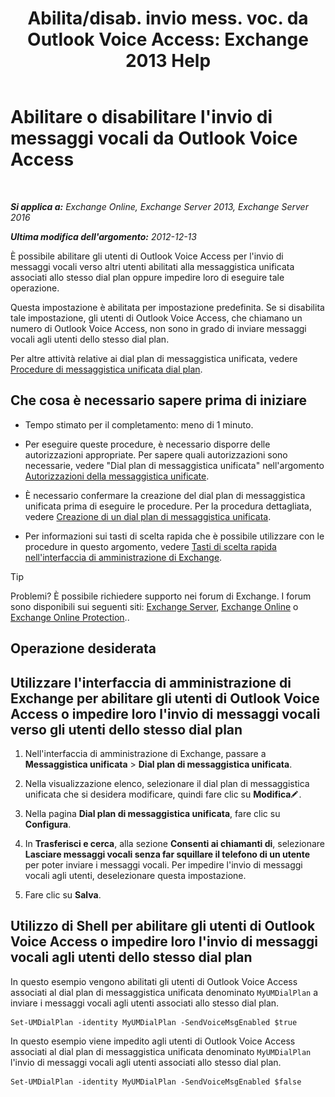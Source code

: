﻿---
title: 'Abilita/disab. invio mess. voc. da Outlook Voice Access: Exchange 2013 Help'
TOCTitle: Abilitare o disabilitare l'invio di messaggi vocali da Outlook Voice Access
ms:assetid: 63544ae2-6a28-40b2-82fc-3df83e93ee56
ms:mtpsurl: https://technet.microsoft.com/it-it/library/Ee423546(v=EXCHG.150)
ms:contentKeyID: 52057257
ms.date: 05/22/2018
mtps_version: v=EXCHG.150
ms.translationtype: MT
---

# Abilitare o disabilitare l'invio di messaggi vocali da Outlook Voice Access

 

_**Si applica a:** Exchange Online, Exchange Server 2013, Exchange Server 2016_

_**Ultima modifica dell'argomento:** 2012-12-13_

È possibile abilitare gli utenti di Outlook Voice Access per l'invio di messaggi vocali verso altri utenti abilitati alla messaggistica unificata associati allo stesso dial plan oppure impedire loro di eseguire tale operazione.

Questa impostazione è abilitata per impostazione predefinita. Se si disabilita tale impostazione, gli utenti di Outlook Voice Access, che chiamano un numero di Outlook Voice Access, non sono in grado di inviare messaggi vocali agli utenti dello stesso dial plan.

Per altre attività relative ai dial plan di messaggistica unificata, vedere [Procedure di messaggistica unificata dial plan](um-dial-plan-procedures-exchange-2013-help.md).

## Che cosa è necessario sapere prima di iniziare

  - Tempo stimato per il completamento: meno di 1 minuto.

  - Per eseguire queste procedure, è necessario disporre delle autorizzazioni appropriate. Per sapere quali autorizzazioni sono necessarie, vedere "Dial plan di messaggistica unificata" nell'argomento [Autorizzazioni della messaggistica unificate](unified-messaging-permissions-exchange-2013-help.md).

  - È necessario confermare la creazione del dial plan di messaggistica unificata prima di eseguire le procedure. Per la procedura dettagliata, vedere [Creazione di un dial plan di messaggistica unificata](create-a-um-dial-plan-exchange-2013-help.md).

  - Per informazioni sui tasti di scelta rapida che è possibile utilizzare con le procedure in questo argomento, vedere [Tasti di scelta rapida nell'interfaccia di amministrazione di Exchange](keyboard-shortcuts-in-the-exchange-admin-center-exchange-online-protection-help.md).


> [!TIP]
> Problemi? È possibile richiedere supporto nei forum di Exchange. I forum sono disponibili sui seguenti siti: <A href="https://go.microsoft.com/fwlink/p/?linkid=60612">Exchange Server</A>, <A href="https://go.microsoft.com/fwlink/p/?linkid=267542">Exchange Online</A> o <A href="https://go.microsoft.com/fwlink/p/?linkid=285351">Exchange Online Protection</A>..



## Operazione desiderata

## Utilizzare l'interfaccia di amministrazione di Exchange per abilitare gli utenti di Outlook Voice Access o impedire loro l'invio di messaggi vocali verso gli utenti dello stesso dial plan

1.  Nell'interfaccia di amministrazione di Exchange, passare a **Messaggistica unificata** \> **Dial plan di messaggistica unificata**.

2.  Nella visualizzazione elenco, selezionare il dial plan di messaggistica unificata che si desidera modificare, quindi fare clic su **Modifica**![Icona Modifica](images/JJ218640.6f53ccb2-1f13-4c02-bea0-30690e6ea71d(EXCHG.150).gif "Icona Modifica").

3.  Nella pagina **Dial plan di messaggistica unificata**, fare clic su **Configura**.

4.  In **Trasferisci e cerca**, alla sezione **Consenti ai chiamanti di**, selezionare **Lasciare messaggi vocali senza far squillare il telefono di un utente** per poter inviare i messaggi vocali. Per impedire l'invio di messaggi vocali agli utenti, deselezionare questa impostazione.

5.  Fare clic su **Salva**.

## Utilizzo di Shell per abilitare gli utenti di Outlook Voice Access o impedire loro l'invio di messaggi vocali agli utenti dello stesso dial plan

In questo esempio vengono abilitati gli utenti di Outlook Voice Access associati al dial plan di messaggistica unificata denominato `MyUMDialPlan` a inviare i messaggi vocali agli utenti associati allo stesso dial plan.

    Set-UMDialPlan -identity MyUMDialPlan -SendVoiceMsgEnabled $true

In questo esempio viene impedito agli utenti di Outlook Voice Access associati al dial plan di messaggistica unificata denominato `MyUMDialPlan` l'invio di messaggi vocali agli utenti associati allo stesso dial plan.

    Set-UMDialPlan -identity MyUMDialPlan -SendVoiceMsgEnabled $false

